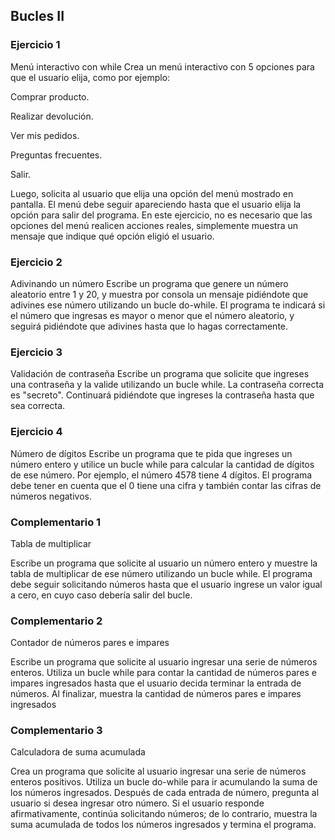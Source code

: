 ## Bucles II

### Ejercicio 1

Menú interactivo con while 
Crea un menú interactivo con 5 opciones para que el usuario elija, como por ejemplo:

Comprar producto.

Realizar devolución.

Ver mis pedidos.

Preguntas frecuentes.

Salir.

Luego, solicita al usuario que elija una opción del menú mostrado en pantalla. El menú debe seguir apareciendo hasta que el usuario elija la opción para salir del programa. En este ejercicio, no es necesario que las opciones del menú realicen acciones reales, simplemente muestra un mensaje que indique qué opción eligió el usuario.

### Ejercicio 2

Adivinando un número 
Escribe un programa que genere un número aleatorio entre 1 y 20, y muestra por consola un mensaje pidiéndote que adivines ese número utilizando un bucle do-while. El programa te indicará si el número que ingresas es mayor o menor que el número aleatorio, y seguirá pidiéndote que adivines hasta que lo hagas correctamente.

### Ejercicio 3

Validación de contraseña
Escribe un programa que solicite que ingreses una contraseña y la valide utilizando un bucle while. La contraseña correcta es "secreto". Continuará pidiéndote que ingreses la contraseña hasta que sea correcta.

### Ejercicio 4

Número de dígitos
Escribe un programa que te pida que ingreses un número entero y utilice un bucle while para calcular la cantidad de dígitos de ese número. Por ejemplo, el número 4578 tiene 4 dígitos. El programa debe tener en cuenta que el 0 tiene una cifra y también contar las cifras de números negativos.

### Complementario 1

Tabla de multiplicar

Escribe un programa que solicite al usuario un número entero y muestre la tabla de multiplicar de ese número utilizando un bucle while. El programa debe seguir solicitando números hasta que el usuario ingrese un valor igual a cero, en cuyo caso debería salir del bucle.

### Complementario 2

Contador de números pares e impares

Escribe un programa que solicite al usuario ingresar una serie de números enteros. Utiliza un bucle while para contar la cantidad de números pares e impares ingresados hasta que el usuario decida terminar la entrada de números. Al finalizar, muestra la cantidad de números pares e impares ingresados

### Complementario 3

Calculadora de suma acumulada

Crea un programa que solicite al usuario ingresar una serie de números enteros positivos. Utiliza un bucle do-while para ir acumulando la suma de los números ingresados. Después de cada entrada de número, pregunta al usuario si desea ingresar otro número. Si el usuario responde afirmativamente, continúa solicitando números; de lo contrario, muestra la suma acumulada de todos los números ingresados y termina el programa.
